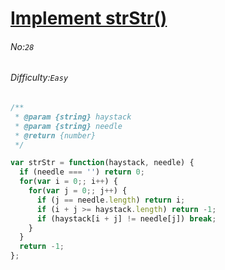 # [Implement strStr()](https://leetcode.com/problems/implement-strstr)
###### No:`28`
###### Difficulty:`Easy`


```javascript
/**
 * @param {string} haystack
 * @param {string} needle
 * @return {number}
 */

var strStr = function(haystack, needle) {
  if (needle === '') return 0;
  for(var i = 0;; i++) {
    for(var j = 0;; j++) {
      if (j == needle.length) return i;
      if (i + j >= haystack.length) return -1;
      if (haystack[i + j] != needle[j]) break;
    }
  }
  return -1;
};

```
